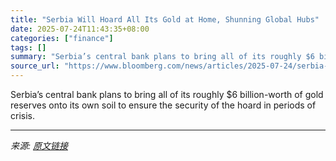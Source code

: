 ```yaml
---
title: "Serbia Will Hoard All Its Gold at Home, Shunning Global Hubs"
date: 2025-07-24T11:43:35+08:00
categories: ["finance"]
tags: []
summary: "Serbia’s central bank plans to bring all of its roughly $6 billion-worth of gold reserves onto its own soil to ensure the security of the hoard in periods of crisis."
source_url: "https://www.bloomberg.com/news/articles/2025-07-24/serbia-will-hoard-all-its-gold-at-home-shunning-global-hubs"
---
```


Serbia’s central bank plans to bring all of its roughly $6 billion-worth of gold reserves onto its own soil to ensure the security of the hoard in periods of crisis.

---

*来源: [原文链接](https://www.bloomberg.com/news/articles/2025-07-24/serbia-will-hoard-all-its-gold-at-home-shunning-global-hubs)*
